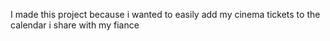 I made this project because i wanted to easily add my cinema tickets to the calendar i share with my fiance
